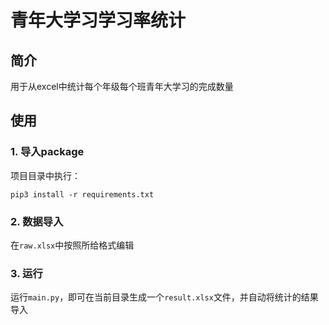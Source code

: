 # 青年大学习学习率统计

## 简介

用于从excel中统计每个年级每个班青年大学习的完成数量

## 使用

### 1. 导入package

项目目录中执行：
```commandline
pip3 install -r requirements.txt
```

### 2. 数据导入

在`raw.xlsx`中按照所给格式编辑

### 3. 运行

运行`main.py`，即可在当前目录生成一个`result.xlsx`文件，并自动将统计的结果导入
